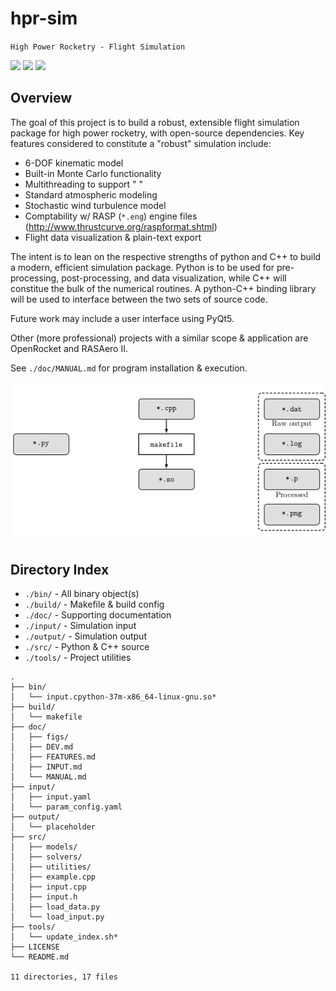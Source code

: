 # hpr-sim

`High Power Rocketry - Flight Simulation`

![](https://img.shields.io/github/license/rdoddanavar/hpr-sim.svg)
![](https://img.shields.io/github/release/rdoddanavar/hpr-sim.svg)
![](https://img.shields.io/github/repo-size/rdoddanavar/hpr-sim.svg)

## Overview

The goal of this project is to build a robust, extensible flight simulation package for high power rocketry, with open-source dependencies. Key features considered to constitute a "robust" simulation include:

 - 6-DOF kinematic model
 - Built-in Monte Carlo functionality
 - Multithreading to support " " 
 - Standard atmospheric modeling
 - Stochastic wind turbulence model
 - Comptability w/ RASP (`*.eng`) engine files (http://www.thrustcurve.org/raspformat.shtml)
 - Flight data visualization & plain-text export

The intent is to lean on the respective strengths of python and C++ to build a modern, efficient simulation package. Python is to be used for pre-processing, post-processing, and data visualization, while C++ will constitue the bulk of the numerical routines. A python-C++ binding library will be used to interface between the two sets of source code. 

Future work may include a user interface using PyQt5.

Other (more professional) projects with a similar scope & application are OpenRocket and RASAero II. 

See `./doc/MANUAL.md` for program installation \& execution.

![](./doc/figs/diagram.png)

## Directory Index

- `./bin/` - All binary object(s)
- `./build/` - Makefile & build config
- `./doc/` - Supporting documentation
- `./input/` - Simulation input
- `./output/` - Simulation output
- `./src/` - Python & C++ source
- `./tools/` - Project utilities


```
.
├── bin/
│   └── input.cpython-37m-x86_64-linux-gnu.so*
├── build/
│   └── makefile
├── doc/
│   ├── figs/
│   ├── DEV.md
│   ├── FEATURES.md
│   ├── INPUT.md
│   └── MANUAL.md
├── input/
│   ├── input.yaml
│   └── param_config.yaml
├── output/
│   └── placeholder
├── src/
│   ├── models/
│   ├── solvers/
│   ├── utilities/
│   ├── example.cpp
│   ├── input.cpp
│   ├── input.h
│   ├── load_data.py
│   └── load_input.py
├── tools/
│   └── update_index.sh*
├── LICENSE
└── README.md

11 directories, 17 files
```
